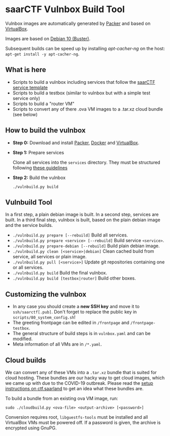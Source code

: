 saarCTF Vulnbox Build Tool
==========================

Vulnbox images are automatically generated by [Packer](https://www.packer.io/) and based on [VirtualBox](https://www.virtualbox.org/). 

Images are based on [Debian 10 (Buster)](https://packages.debian.org/buster/).

Subsequent builds can be speed up by installing *apt-cacher-ng* on the host: `apt-get install -y apt-cacher-ng`.



What is here
------------
- Scripts to build a vulnbox including services that follow the [saarCTF service template](https://github.com/MarkusBauer/saarctf-gamelib)
- Scripts to build a testbox (similar to vulnbox but with a simple test service only)
- Scripts to build a "router VM"
- Scripts to convert any of there .ova VM images to a .tar.xz cloud bundle (see below)



How to build the vulnbox
------------------------

- **Step 0:** Download and install [Packer](https://www.packer.io/), [Docker](https://www.docker.com/) and [VirtualBox](https://www.virtualbox.org/).

- **Step 1:** Prepare services
    
    Clone all services into the `services` directory. They must be structured following [these guidelines](https://github.com/MarkusBauer/saarctf-gamelib) 

- **Step 2:** Build the vulnbox

    `./vulnbuild.py build`



Vulnbuild Tool
--------------
In a first step, a plain debian image is built. In a second step, services are built. 
In a third final step, vulnbox is built, based on the plain debian image and the service builds.

- `./vulnbuild.py prepare [--rebuild]`  Build all services. 
- `./vulnbuild.py prepare <service> [--rebuild]`  Build service `<service>`.
- `./vulnbuild.py prepare-debian [--rebuild]`  Build plain debian image.  
- `./vulnbuild.py clean [<service>|debian]`  Clean cached build from service, all services or plain image.   
- `./vulnbuild.py pull [<service>]`  Update git repositories containing one or all services.   
- `./vulnbuild.py build`  Build the final vulnbox.   
- `./vulnbuild.py build [testbox|router]`  Build other boxes.



Customizing the vulnbox
-----------------------
- In any case you should create a **new SSH key** and move it to `ssh/saarctf[.pub]`. 
  Don't forget to replace the public key in `scripts/80_system_config.sh`!
- The greeting frontpage can be edited in `/frontpage` and `/frontpage-testbox`.
- The general structure of build steps is in `vulnbox.yaml` and can be modified.
- Meta information of all VMs are in `/*.yaml`. 



Cloud builds
------------
We can convert any of these VMs into a `.tar.xz` bundle that is suited for cloud hosting. 
These bundles are our hacky way to get cloud images, which we came up with due to the COVID-19 outbreak. 
Please read the [setup instructions on ctf.saarland](https://ctf.saarland/setup#setupCloud) to get an idea what these bundles are.

To build a bundle from an existing ova VM image, run: 

`sudo ./cloudbuild.py <ova-file> <output-archive> [<password>]`

Conversion requires root, `libguestfs-tools` must be installed and all VirtualBox VMs must be powered off.
If a password is given, the archive is encrypted using GnuPG.   
